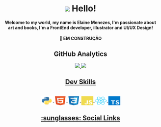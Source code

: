 <h1 align="center"> <img src="https://raw.githubusercontent.com/kaueMarques/kaueMarques/master/hi.gif" width="30px"> Hello! </h1>

<h4 align="center">Welcome to my world, my name is Elaine Menezes, I'm passionate about art and books, I'm a FrontEnd developer, illustrator and UI/UX Design!</h4>

<b><p align="center">  :hammer: EM CONSTRUÇÃO </p></b>

<h2 align="center">  GitHub Analytics </h1>

<div align="center">
  <a href="https://github.com/NanyDesu">
  <img height="180em" src="https://github-readme-stats.vercel.app/api?username=NanyDesu&show_icons=true&theme=dracula&include_all_commits=true&count_private=true"/>
  <img height="180em" src="https://github-readme-stats.vercel.app/api/top-langs/?username=NanyDesu&layout=compact&langs_count=7&theme=dracula"/>
 
<h2 align="center"> Dev Skills </h1>
<div style="display: inline_block"><br>

  <img align="center" alt="Rafa-Python" height="30" width="40" src="https://raw.githubusercontent.com/devicons/devicon/master/icons/python/python-original.svg">
  <img align="center" alt="Rafa-HTML" height="30" width="40" src="https://raw.githubusercontent.com/devicons/devicon/master/icons/html5/html5-original.svg">
  <img align="center" alt="Rafa-CSS" height="30" width="40" src="https://raw.githubusercontent.com/devicons/devicon/master/icons/css3/css3-original.svg">
  <img align="center" alt="Rafa-Js" height="30" width="40" src="https://raw.githubusercontent.com/devicons/devicon/master/icons/javascript/javascript-plain.svg">
  <img align="center" alt="Rafa-React" height="30" width="40" src="https://raw.githubusercontent.com/devicons/devicon/master/icons/react/react-original.svg">
  <img align="center" alt="Rafa-Ts" height="30" width="40" src="https://raw.githubusercontent.com/devicons/devicon/master/icons/typescript/typescript-plain.svg">

  
  <h2 align="center"> :sunglasses: Social Links </h1>
